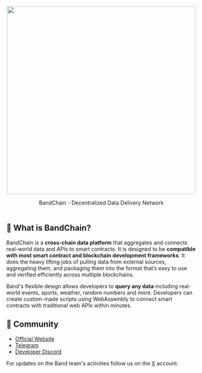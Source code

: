 <p>&nbsp;</p>
<p align="center">

<img src="bandprotocol_logo.svg" width=500>

</p>

<p align="center">
BandChain - Decentralized Data Delivery Network<br/><br/>
</p>

## 🤔 What is BandChain?

BandChain is a **cross-chain data platform** that aggregates and connects real-world data and APIs to smart contracts. It is designed to be **compatible with most smart contract and blockchain development frameworks**. It does the heavy lifting jobs of pulling data from external sources, aggregating them, and packaging them into the format that’s easy to use and verified efficiently across multiple blockchains.

Band's flexible design allows developers to **query any data** including real-world events, sports, weather, random numbers and more. Developers can create custom-made scripts using WebAssembly to connect smart contracts with traditional web APIs within minutes.

## 💬 Community

- [Official Website](https://bandprotocol.com)
- [Telegram](https://t.me/bandprotocol)
- [Developer Discord](https://discord.bandprotocol.com)

For updates on the Band team's activities follow us on the [X](https://x.com/bandprotocol) account.
